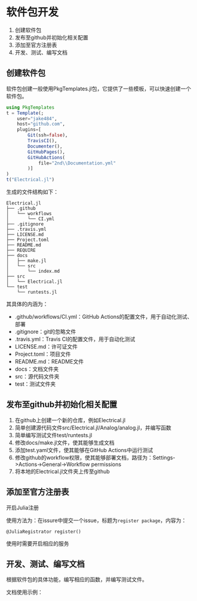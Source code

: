 # 软件包开发

1. 创建软件包
2. 发布至github并初始化相关配置
3. 添加至官方注册表
4. 开发、测试、编写文档

## 创建软件包

软件包创建一般使用PkgTemplates.jl包，它提供了一些模板，可以快速创建一个软件包。

```julia
using PkgTemplates
t = Template(;
    user="jake484",
    host="github.com",
    plugins=[
        Git(ssh=false),
        TravisCI(),
        Documenter(),
        GitHubPages(),
        GitHubActions(
            file="2nd\\Documentation.yml"
        )]
)
t("Electrical.jl")
```

生成的文件结构如下：

```
Electrical.jl
├── .github
│   └── workflows
│       └── CI.yml
├── .gitignore
├── .travis.yml
├── LICENSE.md
├── Project.toml
├── README.md
├── REQUIRE
├── docs
│   ├── make.jl
│   └── src
│       └── index.md
├── src
│   └── Electrical.jl
└── test
    └── runtests.jl
```

其具体的内涵为：

- .github/workflows/CI.yml：GitHub Actions的配置文件，用于自动化测试、部署
- .gitignore：git的忽略文件
- .travis.yml：Travis CI的配置文件，用于自动化测试
- LICENSE.md：许可证文件
- Project.toml：项目文件
- README.md：README文件
- docs：文档文件夹
- src：源代码文件夹
- test：测试文件夹

## 发布至github并初始化相关配置

1. 在github上创建一个新的仓库，例如Electrical.jl
2. 简单创建源代码文件src/Electrical.jl/Analog/analog.jl，并编写函数
3. 简单编写测试文件test/runtests.jl
4. 修改docs/make.jl文件，使其能够生成文档
5. 添加test.yaml文件，使其能够在GitHub Actions中运行测试
6. 修改github的workflow权限，使其能够部署文档，路径为：Settings->Actions->General->Workflow permissions
7. 将本地的Electrical.jl文件夹上传至github

## 添加至官方注册表

开启Julia注册

使用方法为：在issure中提交一个issue，标题为`register package`，内容为：

```
@JuliaRegistrator register()
```

使用时需要开启相应的服务

## 开发、测试、编写文档

根据软件包的具体功能，编写相应的函数，并编写测试文件。

文档使用示例：


